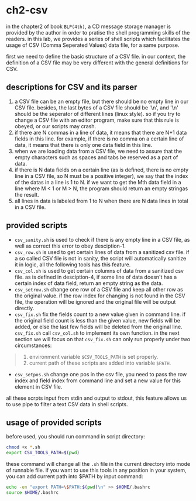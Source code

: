# ch2-csv

in the chapter2 of book `BLP(4th)`, a CD message storage manager is
provided by the author in order to pratise the shell programming skills
of the readers. in this lab, we provides a series of shell scripts
which facilitates the usage of CSV (Comma Seperated Values) data file,
for a same purpose.

first we need to define the basic structure of a CSV file. in our
context, the definition of a CSV file may be very different with the
general definitions for CSV.

## descriptions for CSV and its parser
1. a CSV file can be an empty file, but there should be no empty line
in our CSV file. besides, the last bytes of a CSV file should be '\n',
and '\n' should be the seperator of different lines (linux style). so
if you try to change a CSV file with an editor program, make sure that
this rule is obeyed, or our scripts may crash.
2. if there are N commas in a line of data, it means that there are N+1
data fields in this line. for example, if there is no comma on a certain
line of data, it means that there is only one data field in this line.
3. when we are loading data from a CSV file, we need to assure that
the empty characters such as spaces and tabs be reserved as a part
of data.
4. if there is N data fields on a certain line (as is defined, there
is no empty line in a CSV file, so N must be a positive integer), we
say that the index of the datas in a line is 1 to N. if we want to get
the Mth data field in a line where M < 1 or M > N, the program should
return an empty stringas the result.
5. all lines in data is labeled from 1 to N when there are N data lines
in total in a CSV file.

## provided scripts
- `csv_sanity.sh` is used to check if there is any empty line in a
CSV file, as well as correct this error to obey desciption-1.
- `csv_row.sh` is used to get certain lines of data from a sanitized
csv file. if a so called CSV file is not in sanity, the script will
automatically sanitize it in logic, all the following tools has this 
feature.
- `csv_col.sh` is used to get certain columns of data from a sanitized
csv file. as is defined in desciption-4, if some line of data doesn't 
has a certain index of data field, return an empty string as the data.
- `csv_setrow.sh` change one row of a CSV file and keep all other row
as the original value. if the row index for changing is not found in
the CSV file, the operation will be ignored and the original file will
be output directly.
- `csv_fix.sh` fix the fields count to a new value given in command
line. if the original field count is less than the given value, new
fields will be added, or else the last few fields will be deleted
from the original line. `csv_fix.sh` call `csv_col.sh` to implement
its own function. in the next section we will focus on that 
`csv_fix.sh` can only run properly under two circumstances:

> 1. environment variable `$CSV_TOOLS_PATH` is set properly.
> 2. current path of these scripts are added into variable `$PATH`.
>
- `csv_setpos.sh` change one pos in the csv file, you need to pass
the row index and field index from command line and set a new value
for this element in CSV file.

all these scrpts input from stdin and output to stdout, this feature
allows us to use pipe to filter a text CSV data in shell scripts.

## usage of provided scripts
before used, you should run command in script directory:

```bash
chmod +x *.sh
export CSV_TOOLS_PATH=$(pwd)
```

these command will change all the `.sh` file in the current directory
into mode of runnable file. if you want to use this tools in any
position in your system, you can add current path into \$PATH by input
command:

```bash
echo -en "export PATH=\$PATH:$(pwd)\n" >> $HOME/.bashrc
source $HOME/.bashrc
```

